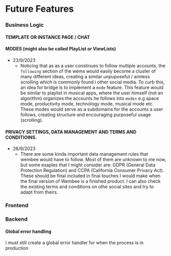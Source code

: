 # Future Features

### Business Logic

#### TEMPLATE OR INSTANCE PAGE / CHAT

#### MODES (might also be called PlayList or ViewLists)

- 23/9/2023
  - Noticing that as as a user constinues to follow multiple accounts, the `following` section of the wems would easily become a cluster of many different ideas, creating a similar unpuposeful / aimless scrolling which is commonly found i other social media.
    To curb this, an idea for bridge is to implement a `mode` feature. This feature would be similar to playlist in musical apps, where the user himself (not an algorithm) organizes the accounts he follows into `modes` e.g space mode, productivity mode, technology mode, musical mode etc. These modes would serve as a subdomains for the accounts a user follows, creating structure and encouraging purposeful usage (scrolling).

#### PRIVACY SETTINGS, DATA MANAGEMENT AND TERMS AND CONDITIOINS.

- 26/9/2023
  - There are some kinda important data management rules that wembee would have to follow. Most of them are unknown to me now, but some exaples that I might consider are: GDPR (General Data Protection Regulation) and CCPA (California Consumer Privacy Act).
    These should be final included in final touches I would make when the final version of Wembee is a finished product.
    I can also check the existing terms and conditions on othe social sites and try to adapt from theirs.

### Frontend

### Backend

#### Global error handling

I must still create a global error handler for when the process is in production

